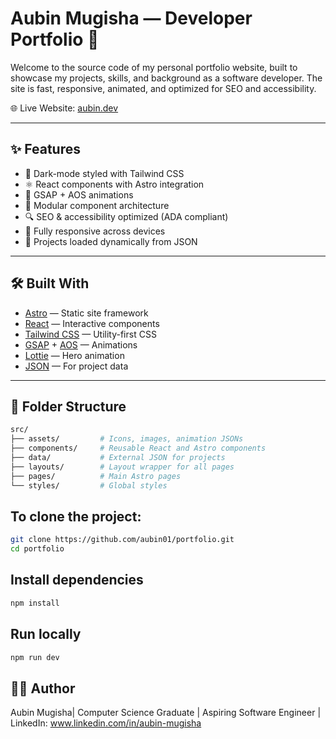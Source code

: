 # Aubin Mugisha — Developer Portfolio 🚀

Welcome to the source code of my personal portfolio website, built to showcase my projects, skills, and background as a software developer. The site is fast, responsive, animated, and optimized for SEO and accessibility.

🌐 Live Website: [aubin.dev](https://your-live-url.com)

---

## ✨ Features

- 🌙 Dark-mode styled with Tailwind CSS
- ⚛️ React components with Astro integration
- 🎨 GSAP + AOS animations
- 🧱 Modular component architecture
- 🔍 SEO & accessibility optimized (ADA compliant)
- 📱 Fully responsive across devices
- 📁 Projects loaded dynamically from JSON

---

## 🛠️ Built With

- [Astro](https://astro.build/) — Static site framework
- [React](https://reactjs.org/) — Interactive components
- [Tailwind CSS](https://tailwindcss.com/) — Utility-first CSS
- [GSAP](https://greensock.com/gsap/) + [AOS](https://michalsnik.github.io/aos/) — Animations
- [Lottie](https://lottiefiles.com/) — Hero animation
- [JSON](https://www.json.org/json-en.html) — For project data

---

## 📂 Folder Structure

```bash
src/
├── assets/         # Icons, images, animation JSONs
├── components/     # Reusable React and Astro components
├── data/           # External JSON for projects
├── layouts/        # Layout wrapper for all pages
├── pages/          # Main Astro pages
└── styles/         # Global styles
```
## To clone the project: 
```bash
git clone https://github.com/aubin01/portfolio.git
cd portfolio
```
## Install dependencies
```bash
npm install
```
## Run locally
```bash
npm run dev
```
## 🧑‍💻 Author
Aubin Mugisha|
Computer Science Graduate | Aspiring Software Engineer |
LinkedIn: www.linkedin.com/in/aubin-mugisha


